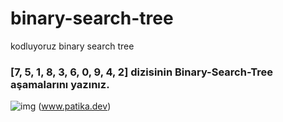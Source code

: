 # binary-search-tree
kodluyoruz binary search tree
### [7, 5, 1, 8, 3, 6, 0, 9, 4, 2] dizisinin Binary-Search-Tree aşamalarını yazınız.
![img](https://user-images.githubusercontent.com/103936732/173935748-2efdf908-9333-40ba-8a3b-ec40ea95f748.jpg)
(www.patika.dev)
